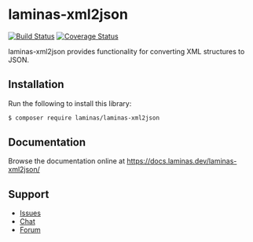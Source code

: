 # laminas-xml2json

[![Build Status](https://travis-ci.org/laminas/laminas-xml2json.svg?branch=master)](https://travis-ci.org/laminas/laminas-xml2json)
[![Coverage Status](https://coveralls.io/repos/github/laminas/laminas-xml2json/badge.svg?branch=master)](https://coveralls.io/github/laminas/laminas-xml2json?branch=master)

laminas-xml2json provides functionality for converting XML structures to JSON.

## Installation

Run the following to install this library:

```bash
$ composer require laminas/laminas-xml2json
```

## Documentation

Browse the documentation online at https://docs.laminas.dev/laminas-xml2json/

## Support

* [Issues](https://github.com/laminas/laminas-xml2json/issues/)
* [Chat](https://laminas.dev/chat/)
* [Forum](https://discourse.laminas.dev/)
